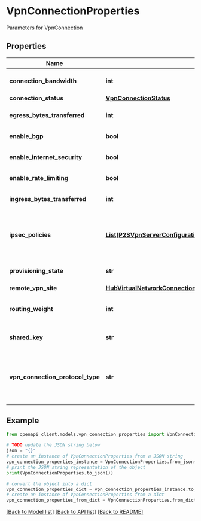 # VpnConnectionProperties

Parameters for VpnConnection

## Properties

Name | Type | Description | Notes
------------ | ------------- | ------------- | -------------
**connection_bandwidth** | **int** | Expected bandwidth in MBPS. | [optional] 
**connection_status** | [**VpnConnectionStatus**](VpnConnectionStatus.md) |  | [optional] 
**egress_bytes_transferred** | **int** | Egress bytes transferred. | [optional] [readonly] 
**enable_bgp** | **bool** | EnableBgp flag | [optional] 
**enable_internet_security** | **bool** | Enable internet security | [optional] 
**enable_rate_limiting** | **bool** | EnableBgp flag | [optional] 
**ingress_bytes_transferred** | **int** | Ingress bytes transferred. | [optional] [readonly] 
**ipsec_policies** | [**List[P2SVpnServerConfigurationPropertiesVpnClientIpsecPoliciesInner]**](P2SVpnServerConfigurationPropertiesVpnClientIpsecPoliciesInner.md) | The IPSec Policies to be considered by this connection. | [optional] 
**provisioning_state** | **str** | The current provisioning state. | [optional] [readonly] 
**remote_vpn_site** | [**HubVirtualNetworkConnectionPropertiesRemoteVirtualNetwork**](HubVirtualNetworkConnectionPropertiesRemoteVirtualNetwork.md) |  | [optional] 
**routing_weight** | **int** | Routing weight for vpn connection. | [optional] 
**shared_key** | **str** | SharedKey for the vpn connection. | [optional] 
**vpn_connection_protocol_type** | **str** | Gateway connection protocol. Possible values are: &#39;IKEv2&#39;, &#39;IKEv1&#39;. | [optional] 

## Example

```python
from openapi_client.models.vpn_connection_properties import VpnConnectionProperties

# TODO update the JSON string below
json = "{}"
# create an instance of VpnConnectionProperties from a JSON string
vpn_connection_properties_instance = VpnConnectionProperties.from_json(json)
# print the JSON string representation of the object
print(VpnConnectionProperties.to_json())

# convert the object into a dict
vpn_connection_properties_dict = vpn_connection_properties_instance.to_dict()
# create an instance of VpnConnectionProperties from a dict
vpn_connection_properties_from_dict = VpnConnectionProperties.from_dict(vpn_connection_properties_dict)
```
[[Back to Model list]](../README.md#documentation-for-models) [[Back to API list]](../README.md#documentation-for-api-endpoints) [[Back to README]](../README.md)


